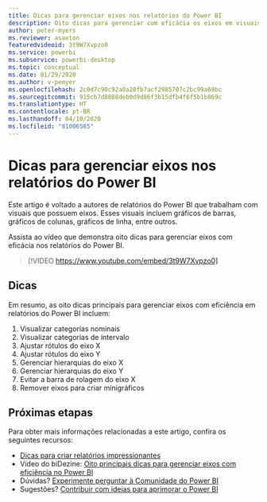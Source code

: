 ```yaml
---
title: Dicas para gerenciar eixos nos relatórios do Power BI
description: Oito dicas para gerenciar com eficácia os eixos em visuais de relatórios do Power BI, no Power BI Desktop ou no serviço do Power BI.
author: peter-myers
ms.reviewer: asaxton
featuredvideoid: 3t9W7Xvpzo0
ms.service: powerbi
ms.subservice: powerbi-desktop
ms.topic: conceptual
ms.date: 01/29/2020
ms.author: v-pemyer
ms.openlocfilehash: 2c0d7c90c92a0a20fb7acf2985707c2bc99a69bc
ms.sourcegitcommit: 915cb7d8088deb0d9d86f3b15dfb4f6f5b1b869c
ms.translationtype: HT
ms.contentlocale: pt-BR
ms.lasthandoff: 04/10/2020
ms.locfileid: "81006585"
---
```

# <a name="tips-to-manage-axes-in-power-bi-reports"></a>Dicas para gerenciar eixos nos relatórios do Power BI

Este artigo é voltado a autores de relatórios do Power BI que trabalham com visuais que possuem eixos. Esses visuais incluem gráficos de barras, gráficos de colunas, gráficos de linha, entre outros.

Assista ao vídeo que demonstra oito dicas para gerenciar eixos com eficácia nos relatórios do Power BI.

> [!VIDEO https://www.youtube.com/embed/3t9W7Xvpzo0]

## <a name="tips"></a>Dicas

Em resumo, as oito dicas principais para gerenciar eixos com eficiência em relatórios do Power BI incluem:

1. Visualizar categorias nominais
1. Visualizar categorias de intervalo
1. Ajustar rótulos do eixo X
1. Ajustar rótulos do eixo Y
1. Gerenciar hierarquias do eixo X
1. Gerenciar hierarquias do eixo Y
1. Evitar a barra de rolagem do eixo X
1. Remover eixos para criar minigráficos

## <a name="next-steps"></a>Próximas etapas

Para obter mais informações relacionadas a este artigo, confira os seguintes recursos:

- [Dicas para criar relatórios impressionantes](../power-bi-reports-tips-and-tricks-for-creating.md)
- Vídeo do biDezine: [Oito principais dicas para gerenciar eixos com eficiência no Power BI](https://www.youtube.com/watch?v=3t9W7Xvpzo0)
- Dúvidas? [Experimente perguntar à Comunidade do Power BI](https://community.powerbi.com/)
- Sugestões? [Contribuir com ideias para aprimorar o Power BI](https://ideas.powerbi.com)
